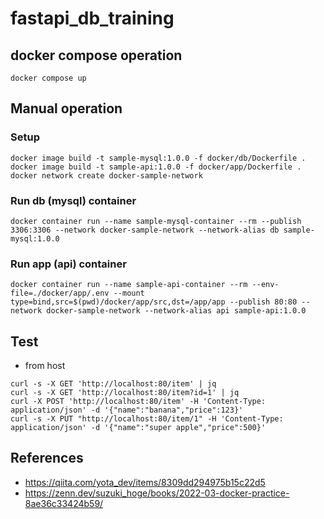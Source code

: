# fastapi_db_training

## docker compose operation

```
docker compose up
```

## Manual operation

### Setup

```
docker image build -t sample-mysql:1.0.0 -f docker/db/Dockerfile .
docker image build -t sample-api:1.0.0 -f docker/app/Dockerfile .
docker network create docker-sample-network
```

### Run db (mysql) container

```
docker container run --name sample-mysql-container --rm --publish 3306:3306 --network docker-sample-network --network-alias db sample-mysql:1.0.0
```

### Run app (api) container

```
docker container run --name sample-api-container --rm --env-file=./docker/app/.env --mount type=bind,src=$(pwd)/docker/app/src,dst=/app/app --publish 80:80 --network docker-sample-network --network-alias api sample-api:1.0.0
```

## Test

- from host

```
curl -s -X GET 'http://localhost:80/item' | jq
curl -s -X GET 'http://localhost:80/item?id=1' | jq
curl -X POST 'http://localhost:80/item' -H 'Content-Type: application/json' -d '{"name":"banana","price":123}'
curl -s -X PUT "http://localhost:80/item/1" -H 'Content-Type: application/json' -d '{"name":"super apple","price":500}'
```

## References

- https://qiita.com/yota_dev/items/8309dd294975b15c22d5
- https://zenn.dev/suzuki_hoge/books/2022-03-docker-practice-8ae36c33424b59/
